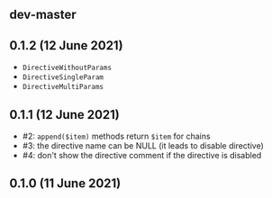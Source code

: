 ## dev-master

## 0.1.2 (12 June 2021)

* `DirectiveWithoutParams`
* `DirectiveSingleParam`
* `DirectiveMultiParams`

## 0.1.1 (12 June 2021)

* #2: `append($item)` methods return `$item` for chains
* #3: the directive name can be NULL (it leads to disable directive)
* #4: don't show the directive comment if the directive is disabled

## 0.1.0 (11 June 2021)
